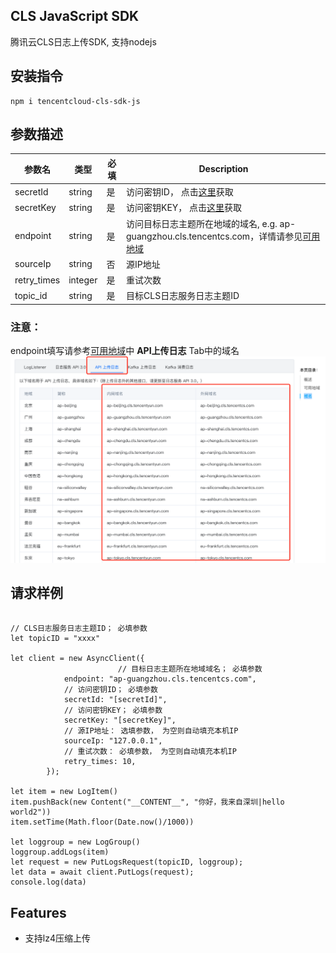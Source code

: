 ## CLS JavaScript SDK

腾讯云CLS日志上传SDK, 支持nodejs

## 安装指令
```
npm i tencentcloud-cls-sdk-js
```

## 参数描述

| 参数名 | 类型     | 必填 | Description                                                  |
| ------------- | --------------- | -------- | ------------------------------------------------------------ |
| secretId    | string          | 是 | 访问密钥ID， 点击[这里](https://console.cloud.tencent.com/cam/capi)获取 |
| secretKey  | string          | 是    | 访问密钥KEY， 点击[这里](https://console.cloud.tencent.com/cam/capi)获取 |
| endpoint      | string          | 是  | 访问目标日志主题所在地域的域名, e.g. ap-guangzhou.cls.tencentcs.com，详情请参见[可用地域](https://cloud.tencent.com/document/product/614/18940#.E5.9F.9F.E5.90.8D) |
| sourceIp      | string          | 否   | 源IP地址              |
| retry_times      | integer          | 是    | 重试次数                                      |
| topic_id      | string          | 是    | 目标CLS日志服务日志主题ID                                  |

### 注意： 

endpoint填写请参考[可用地域](https://cloud.tencent.com/document/product/614/18940#.E5.9F.9F.E5.90.8D)中 **API上传日志** Tab中的域名![image-20230403191435319](https://github.com/TencentCloud/tencentcloud-cls-sdk-js/blob/main/demo.png)


## 请求样例

```

// CLS日志服务日志主题ID； 必填参数
let topicID = "xxxx"

let client = new AsyncClient({
						// 目标日志主题所在地域域名； 必填参数
            endpoint: "ap-guangzhou.cls.tencentcs.com",
            // 访问密钥ID； 必填参数
            secretId: "[secretId]", 
            // 访问密钥KEY； 必填参数
            secretKey: "[secretKey]",
            // 源IP地址： 选填参数， 为空则自动填充本机IP
            sourceIp: "127.0.0.1",
            // 重试次数： 必填参数， 为空则自动填充本机IP
            retry_times: 10,
        });

let item = new LogItem()
item.pushBack(new Content("__CONTENT__", "你好，我来自深圳|hello world2"))
item.setTime(Math.floor(Date.now()/1000))

let loggroup = new LogGroup()
loggroup.addLogs(item)
let request = new PutLogsRequest(topicID, loggroup);
let data = await client.PutLogs(request);
console.log(data)
```

## Features

- 支持lz4压缩上传
